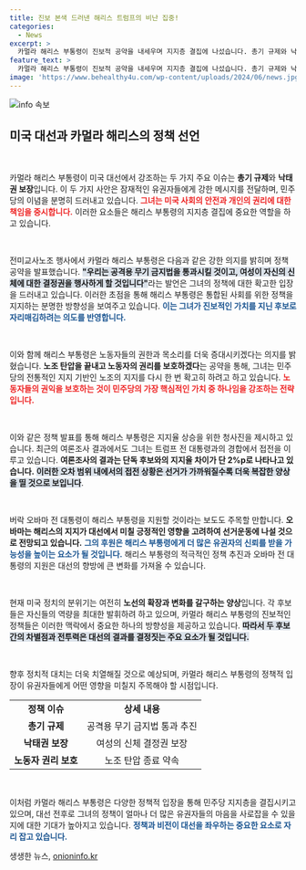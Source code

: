 ```yaml
---
title: 진보 본색 드러낸 해리스 트럼프의 비난 집중!
categories:
  - News
excerpt: >
  카멀라 해리스 부통령이 진보적 공약을 내세우며 지지층 결집에 나섰습니다. 총기 규제와 낙태권 보장을 강조하며 노조 지지를 확보하려는 전략, 그리고 오바마 전 대통령의 지지까지 임박! 대선의 긴장감이 높아지는 상황, 궁금증을 자아냅니다.
feature_text: >
  카멀라 해리스 부통령이 진보적 공약을 내세우며 지지층 결집에 나섰습니다. 총기 규제와 낙태권 보장을 강조하며 노조 지지를 확보하려는 전략, 그리고 오바마 전 대통령의 지지까지 임박! 대선의 긴장감이 높아지는 상황, 궁금증을 자아냅니다.
image: 'https://www.behealthy4u.com/wp-content/uploads/2024/06/news.jpg'
---
```


<p><img src="https://www.behealthy4u.com/wp-content/uploads/2024/06/news.jpg" alt="info 속보" /></p>

<h2 data-ke-size="size26">미국 대선과 카멀라 해리스의 정책 선언</h2>

<p data-ke-size="size16">&nbsp;</p>

<p>카멀라 해리스 부통령이 미국 대선에서 강조하는 두 가지 주요 이슈는 <b>총기 규제</b>와 <b>낙태권 보장</b>입니다. 이 두 가지 사안은 잠재적인 유권자들에게 강한 메시지를 전달하며, 민주당의 이념을 분명히 드러내고 있습니다. <b><span style="color: #ee2323;">그녀는 미국 사회의 안전과 개인의 권리에 대한 책임을 중시합니다.</span></b> 이러한 요소들은 해리스 부통령의 지지층 결집에 중요한 역할을 하고 있습니다. </p>

<p data-ke-size="size16">&nbsp;</p>

<p>전미교사노조 행사에서 카멀라 해리스 부통령은 다음과 같은 강한 의지를 밝히며 정책 공약을 발표했습니다. <b><span style="background-color: #21538527;">"우리는 공격용 무기 금지법을 통과시킬 것이고, 여성이 자신의 신체에 대한 결정권을 행사하게 할 것입니다"</span></b>라는 발언은 그녀의 정책에 대한 확고한 입장을 드러내고 있습니다. 이러한 초점을 통해 해리스 부통령은 통합된 사회를 위한 정책을 지지하는 분명한 방향성을 보여주고 있습니다. <b><span style="color: #1a5490;">이는 그녀가 진보적인 가치를 지닌 후보로 자리매김하려는 의도를 반영합니다.</span></b></p>

<p data-ke-size="size16">&nbsp;</p>

<p>이와 함께 해리스 부통령은 노동자들의 권한과 목소리를 더욱 증대시키겠다는 의지를 밝혔습니다. <b>노조 탄압을 끝내고 노동자의 권리를 보호하겠다</b>는 공약을 통해, 그녀는 민주당의 전통적인 지지 기반인 노조의 지지를 다시 한 번 확고히 하려고 하고 있습니다. <b><span style="color: #ee2323;">노동자들의 권익을 보호하는 것이 민주당의 가장 핵심적인 가치 중 하나임을 강조하는 전략입니다.</span></b></p>

<p data-ke-size="size16">&nbsp;</p>

<p>이와 같은 정책 발표를 통해 해리스 부통령은 지지율 상승을 위한 청사진을 제시하고 있습니다. 최근의 여론조사 결과에서도 그녀는 트럼프 전 대통령과의 경합에서 접전을 이루고 있습니다. <b>여론조사의 결과는 단독 후보와의 지지율 차이가 단 2%p로 나타나고 있습니다.</b> <b><span style="background-color: #21538527;">이러한 오차 범위 내에서의 접전 상황은 선거가 가까워질수록 더욱 복잡한 양상을 띨 것으로 보입니다</span></b>.</p>

<p data-ke-size="size16">&nbsp;</p>

<p>버락 오바마 전 대통령이 해리스 부통령을 지원할 것이라는 보도도 주목할 만합니다. <b>오바마는 해리스의 지지가 대선에서 미칠 긍정적인 영향을 고려하여 선거운동에 나설 것으로 전망되고 있습니다.</b> <b><span style="color: #1a5490;">그의 후원은 해리스 부통령에게 더 많은 유권자의 신뢰를 받을 가능성을 높이는 요소가 될 것입니다.</span></b> 해리스 부통령의 적극적인 정책 추진과 오바마 전 대통령의 지원은 대선의 향방에 큰 변화를 가져올 수 있습니다.</p>

<p data-ke-size="size16">&nbsp;</p>

<p>현재 미국 정치의 분위기는 여전히 <b>노선의 확장과 변화를 갈구하는 양상</b>입니다. 각 후보들은 자신들의 역량을 최대한 발휘하려 하고 있으며, 카멀라 해리스 부통령의 진보적인 정책들은 이러한 맥락에서 중요한 하나의 방향성을 제공하고 있습니다. <b><span style="background-color: #21538527;">따라서 두 후보 간의 차별점과 전투력은 대선의 결과를 결정짓는 주요 요소가 될 것입니다.</span></b> </p>

<p data-ke-size="size16">&nbsp;</p>

<p>향후 정치적 대치는 더욱 치열해질 것으로 예상되며, 카멀라 해리스 부통령의 정책적 입장이 유권자들에게 어떤 영향을 미칠지 주목해야 할 시점입니다. </p>

<table>
    <tr>
        <td style="text-align: center; height: 17px;"><b>정책 이슈</b></td>
        <td style="text-align: center; height: 17px;"><b>상세 내용</b></td>
    </tr>
    <tr>
        <td style="text-align: center; height: 17px;"><b>총기 규제</b></td>
        <td style="text-align: center; height: 17px;">공격용 무기 금지법 통과 추진</td>
    </tr>
    <tr>
        <td style="text-align: center; height: 17px;"><b>낙태권 보장</b></td>
        <td style="text-align: center; height: 17px;">여성의 신체 결정권 보장</td>
    </tr>
    <tr>
        <td style="text-align: center; height: 17px;"><b>노동자 권리 보호</b></td>
        <td style="text-align: center; height: 17px;">노조 탄압 종료 약속</td>
    </tr>
</table>

<p data-ke-size="size16">&nbsp;</p>

<p>이처럼 카멀라 해리스 부통령은 다양한 정책적 입장을 통해 민주당 지지층을 결집시키고 있으며, 대선 전후로 그녀의 정책이 얼마나 더 많은 유권자들의 마음을 사로잡을 수 있을지에 대한 기대가 높아지고 있습니다. <b><span style="color: #1a5490;">정책과 비전이 대선을 좌우하는 중요한 요소로 자리 잡고 있습니다.</span></b></p>
생생한 뉴스, <a href="https://onioninfo.kr" rel="dofollow">onioninfo.kr</a>


